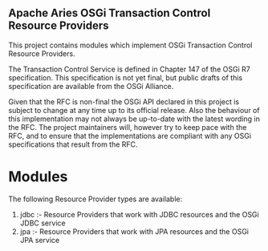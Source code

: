 Apache Aries OSGi Transaction Control Resource Providers
--------------------------------------------------------

This project contains modules which implement OSGi Transaction Control Resource Providers.

The Transaction Control Service is defined in Chapter 147 of the OSGi R7 specification. This specification is not yet final, but public drafts of this specification are available from the OSGi Alliance.

Given that the RFC is non-final the OSGi API declared in this project is subject to change at any time up to its official release. Also the behaviour of this implementation may not always be up-to-date with the latest wording in the RFC. The project maintainers will, however try to keep pace with the RFC, and to ensure that the implementations are compliant with any OSGi specifications that result from the RFC.

# Modules

The following Resource Provider types are available:

1. jdbc :- Resource Providers that work with JDBC resources and the OSGi JDBC service
2. jpa :- Resource Providers that work with JPA resources and the OSGi JPA service
